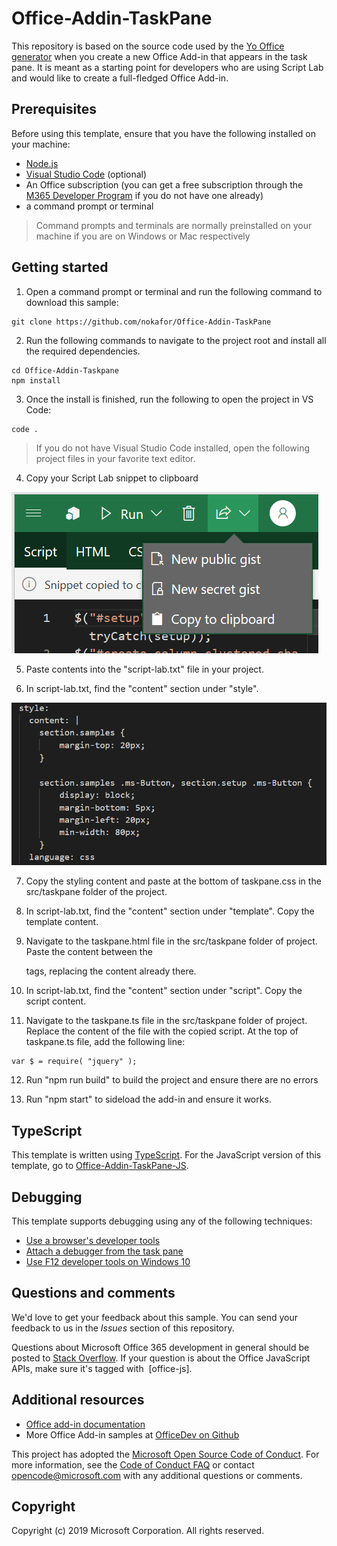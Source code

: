# Office-Addin-TaskPane

This repository is based on the source code used by the [Yo Office generator](https://github.com/OfficeDev/generator-office) when you create a new Office Add-in that appears in the task pane. It is meant as a starting point for developers who are using Script Lab and would like to create a full-fledged Office Add-in.

## Prerequisites

Before using this template, ensure that you have the following installed on your machine:
- [Node.js](https://nodejs.org/en/)
- [Visual Studio Code](https://code.visualstudio.com/download) (optional)
- An Office subscription (you can get a free subscription through the [M365 Developer Program](https://aka.ms/o365devprogram) if you do not have one already)
- a command prompt or terminal

> Command prompts and terminals are normally preinstalled on your machine if you are on Windows or Mac respectively


## Getting started

1. Open a command prompt or terminal and run the following command to download this sample: 

```
git clone https://github.com/nokafor/Office-Addin-TaskPane
```

2. Run the following commands to navigate to the project root and install all the required dependencies.

```
cd Office-Addin-Taskpane
npm install
```

3. Once the install is finished, run the following to open the project in VS Code:

```
code .
```

> If you do not have Visual Studio Code installed, open the following project files in your favorite text editor.

4. Copy your Script Lab snippet to clipboard

  ![script lab screenshot](assets/scriptlabcopy.png)
  
  
5. Paste contents into the "script-lab.txt" file in your project.

6. In script-lab.txt, find the "content" section under "style". 

  ![screenshot of content section from Script Lab](assets/scriptlabcontent.png)

7. Copy the styling content and paste at the bottom of taskpane.css in the src/taskpane folder of the project.

8. In script-lab.txt, find the "content" section under "template". Copy the template content. 

9. Navigate to the taskpane.html file in the src/taskpane folder of project. Paste the content between the <main></main> tags, replacing the content already there.

10. In script-lab.txt, find the "content" section under "script". Copy the script content. 

11. Navigate to the taskpane.ts file in the src/taskpane folder of project. Replace the content of the file with the copied script.
At the top of taskpane.ts file, add the following line:

```
var $ = require( "jquery" );
```

12. Run "npm run build" to build the project and ensure there are no errors

13. Run "npm start" to sideload the add-in and ensure it works.



## TypeScript

This template is written using [TypeScript](http://www.typescriptlang.org/). For the JavaScript version of this template, go to [Office-Addin-TaskPane-JS](https://github.com/OfficeDev/Office-Addin-TaskPane-JS).



## Debugging

This template supports debugging using any of the following techniques:

- [Use a browser's developer tools](https://docs.microsoft.com/office/dev/add-ins/testing/debug-add-ins-in-office-online)
- [Attach a debugger from the task pane](https://docs.microsoft.com/office/dev/add-ins/testing/attach-debugger-from-task-pane)
- [Use F12 developer tools on Windows 10](https://docs.microsoft.com/office/dev/add-ins/testing/debug-add-ins-using-f12-developer-tools-on-windows-10)

## Questions and comments

We'd love to get your feedback about this sample. You can send your feedback to us in the *Issues* section of this repository.

Questions about Microsoft Office 365 development in general should be posted to [Stack Overflow](http://stackoverflow.com/questions/tagged/office-js+API).  If your question is about the Office JavaScript APIs, make sure it's tagged with  [office-js].

## Additional resources

* [Office add-in documentation](https://docs.microsoft.com/office/dev/add-ins/overview/office-add-ins)
* More Office Add-in samples at [OfficeDev on Github](https://github.com/officedev)

This project has adopted the [Microsoft Open Source Code of Conduct](https://opensource.microsoft.com/codeofconduct/). For more information, see the [Code of Conduct FAQ](https://opensource.microsoft.com/codeofconduct/faq/) or contact [opencode@microsoft.com](mailto:opencode@microsoft.com) with any additional questions or comments.

## Copyright

Copyright (c) 2019 Microsoft Corporation. All rights reserved.
